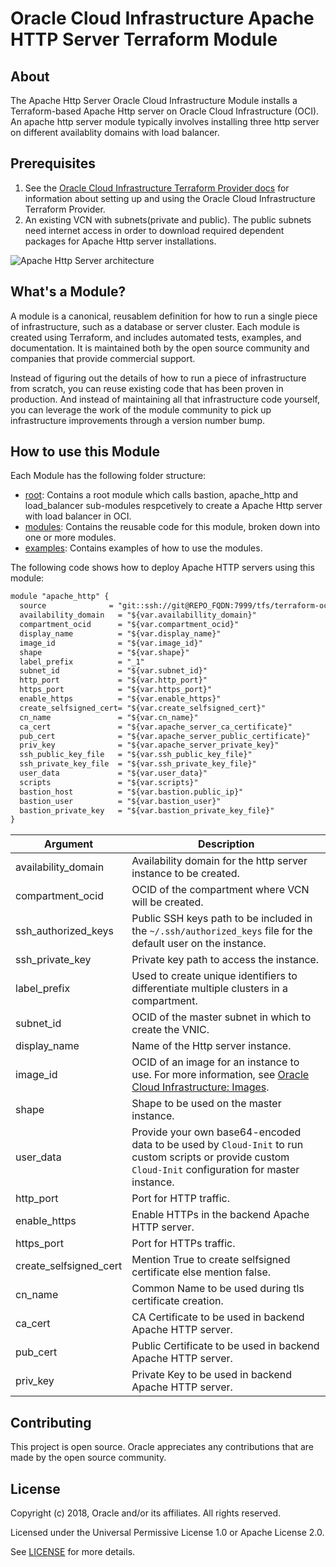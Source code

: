 # Oracle Cloud Infrastructure Apache HTTP Server Terraform Module

## About
The Apache Http Server Oracle Cloud Infrastructure Module installs a Terraform-based Apache Http server on Oracle Cloud Infrastructure (OCI). An apache http server module typically involves installing three http server on different availablity domains with load balancer.

## Prerequisites
1. See the [Oracle Cloud Infrastructure Terraform Provider docs](https://www.terraform.io/docs/providers/oci/index.html) for information about setting up and using the Oracle Cloud Infrastructure Terraform Provider.
2. An existing VCN with subnets(private and public). The public subnets need internet access in order to download required dependent packages for Apache Http server installations.

![Apache Http Server architecture](https://confluence.oci.oraclecorp.com/rest/gliffy/1.0/embeddedDiagrams/59657898-3d7d-48c3-807d-cb4f338f0142.png)

## What's a Module?
A module is a canonical, reusablem definition for how to run a single piece of infrastructure, such as a database or server cluster. Each module is created using Terraform, and includes automated tests, examples, and documentation. It is maintained both by the open source community and companies that provide commercial support.

Instead of figuring out the details of how to run a piece of infrastructure from scratch, you can reuse existing code that has been proven in production. And instead of maintaining all that infrastructure code yourself, you can leverage the work of the module community to pick up infrastructure improvements through a version number bump.

## How to use this Module
Each Module has the following folder structure:
* [root](): Contains a root module which calls bastion, apache_http and load_balancer sub-modules respcetively to create a Apache Http server with load balancer in OCI.
* [modules](): Contains the reusable code for this module, broken down into one or more modules.
* [examples](): Contains examples of how to use the modules.

The following code shows how to deploy Apache HTTP servers using this module:

```txt
module "apache_http" {
  source              = "git::ssh://git@REPO_FQDN:7999/tfs/terraform-oci-apache-http.git?ref=dev"
  availability_domain   = "${var.availabillity_domain}"
  compartment_ocid      = "${var.compartment_ocid}"
  display_name          = "${var.display_name}"
  image_id              = "${var.image_id}"
  shape                 = "${var.shape}"
  label_prefix          = "_1"
  subnet_id             = "${var.subnet_id}"
  http_port             = "${var.http_port}"
  https_port            = "${var.https_port}"
  enable_https          = "${var.enable_https}"
  create_selfsigned_cert= "${var.create_selfsigned_cert}"
  cn_name               = "${var.cn_name}"
  ca_cert               = "${var.apache_server_ca_certificate}"
  pub_cert              = "${var.apache_server_public_certificate}"
  priv_key              = "${var.apache_server_private_key}"
  ssh_public_key_file   = "${var.ssh_public_key_file}"
  ssh_private_key_file  = "${var.ssh_private_key_file}"
  user_data             = "${var.user_data}"
  scripts               = "${var.scripts}"
  bastion_host          = "${var.bastion.public_ip}"
  bastion_user          = "${var.bastion_user}"
  bastion_private_key   = "${var.bastion_private_key_file}"
}

```

Argument | Description
--- | ---
availability_domain | Availability domain for the http server instance to be created.
compartment_ocid | OCID of the compartment where VCN will be created.
ssh_authorized_keys | Public SSH keys path to be included in the `~/.ssh/authorized_keys` file for the default user on the instance.
ssh_private_key | Private key path to access the instance.
label_prefix | Used to create unique identifiers to differentiate  multiple clusters in a compartment.
subnet_id | OCID of the master subnet in which to create the VNIC.
display_name | Name of the Http server instance.
image_id | OCID of an image for an instance to use. For more information, see [Oracle Cloud Infrastructure: Images](https://docs.cloud.oracle.com/iaas/images/).
shape | Shape to be used on the master instance.
user_data | Provide your own base64-encoded data to be used by `Cloud-Init` to run custom scripts or provide custom `Cloud-Init` configuration for master instance.
http_port | Port for HTTP traffic.
enable_https | Enable HTTPs in the backend Apache HTTP server.
https_port | Port for HTTPs traffic.
create_selfsigned_cert | Mention True to create selfsigned certificate else mention false.
cn_name | Common Name to be used during tls certificate creation.
ca_cert | CA Certificate to be used in backend Apache HTTP server.
pub_cert | Public Certificate to be used in backend Apache HTTP server.
priv_key| Private Key to be used in backend Apache HTTP server.


## Contributing

This project is open source. Oracle appreciates any contributions that are made by the open source community.

## License

Copyright (c) 2018, Oracle and/or its affiliates. All rights reserved.

Licensed under the Universal Permissive License 1.0 or Apache License 2.0.

See [LICENSE](/LICENSE.txt) for more details.
